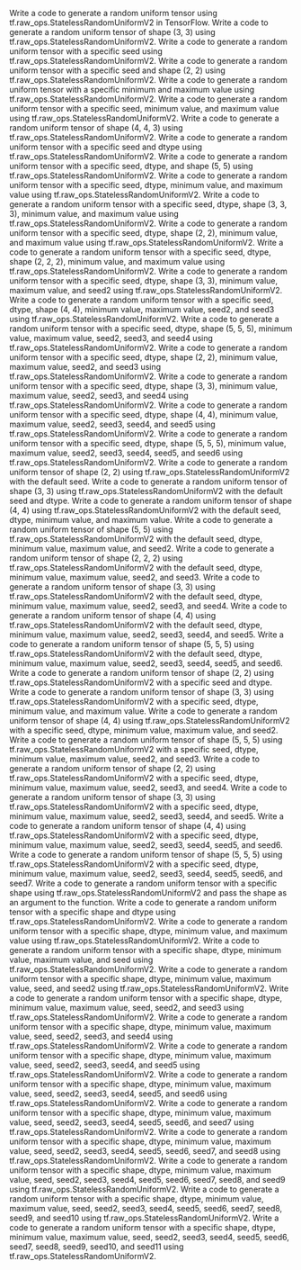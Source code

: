 Write a code to generate a random uniform tensor using tf.raw_ops.StatelessRandomUniformV2 in TensorFlow.
Write a code to generate a random uniform tensor of shape (3, 3) using tf.raw_ops.StatelessRandomUniformV2.
Write a code to generate a random uniform tensor with a specific seed using tf.raw_ops.StatelessRandomUniformV2.
Write a code to generate a random uniform tensor with a specific seed and shape (2, 2) using tf.raw_ops.StatelessRandomUniformV2.
Write a code to generate a random uniform tensor with a specific minimum and maximum value using tf.raw_ops.StatelessRandomUniformV2.
Write a code to generate a random uniform tensor with a specific seed, minimum value, and maximum value using tf.raw_ops.StatelessRandomUniformV2.
Write a code to generate a random uniform tensor of shape (4, 4, 3) using tf.raw_ops.StatelessRandomUniformV2.
Write a code to generate a random uniform tensor with a specific seed and dtype using tf.raw_ops.StatelessRandomUniformV2.
Write a code to generate a random uniform tensor with a specific seed, dtype, and shape (5, 5) using tf.raw_ops.StatelessRandomUniformV2.
Write a code to generate a random uniform tensor with a specific seed, dtype, minimum value, and maximum value using tf.raw_ops.StatelessRandomUniformV2.
Write a code to generate a random uniform tensor with a specific seed, dtype, shape (3, 3, 3), minimum value, and maximum value using tf.raw_ops.StatelessRandomUniformV2.
Write a code to generate a random uniform tensor with a specific seed, dtype, shape (2, 2), minimum value, and maximum value using tf.raw_ops.StatelessRandomUniformV2.
Write a code to generate a random uniform tensor with a specific seed, dtype, shape (2, 2, 2), minimum value, and maximum value using tf.raw_ops.StatelessRandomUniformV2.
Write a code to generate a random uniform tensor with a specific seed, dtype, shape (3, 3), minimum value, maximum value, and seed2 using tf.raw_ops.StatelessRandomUniformV2.
Write a code to generate a random uniform tensor with a specific seed, dtype, shape (4, 4), minimum value, maximum value, seed2, and seed3 using tf.raw_ops.StatelessRandomUniformV2.
Write a code to generate a random uniform tensor with a specific seed, dtype, shape (5, 5, 5), minimum value, maximum value, seed2, seed3, and seed4 using tf.raw_ops.StatelessRandomUniformV2.
Write a code to generate a random uniform tensor with a specific seed, dtype, shape (2, 2), minimum value, maximum value, seed2, and seed3 using tf.raw_ops.StatelessRandomUniformV2.
Write a code to generate a random uniform tensor with a specific seed, dtype, shape (3, 3), minimum value, maximum value, seed2, seed3, and seed4 using tf.raw_ops.StatelessRandomUniformV2.
Write a code to generate a random uniform tensor with a specific seed, dtype, shape (4, 4), minimum value, maximum value, seed2, seed3, seed4, and seed5 using tf.raw_ops.StatelessRandomUniformV2.
Write a code to generate a random uniform tensor with a specific seed, dtype, shape (5, 5, 5), minimum value, maximum value, seed2, seed3, seed4, seed5, and seed6 using tf.raw_ops.StatelessRandomUniformV2.
Write a code to generate a random uniform tensor of shape (2, 2) using tf.raw_ops.StatelessRandomUniformV2 with the default seed.
Write a code to generate a random uniform tensor of shape (3, 3) using tf.raw_ops.StatelessRandomUniformV2 with the default seed and dtype.
Write a code to generate a random uniform tensor of shape (4, 4) using tf.raw_ops.StatelessRandomUniformV2 with the default seed, dtype, minimum value, and maximum value.
Write a code to generate a random uniform tensor of shape (5, 5) using tf.raw_ops.StatelessRandomUniformV2 with the default seed, dtype, minimum value, maximum value, and seed2.
Write a code to generate a random uniform tensor of shape (2, 2, 2) using tf.raw_ops.StatelessRandomUniformV2 with the default seed, dtype, minimum value, maximum value, seed2, and seed3.
Write a code to generate a random uniform tensor of shape (3, 3) using tf.raw_ops.StatelessRandomUniformV2 with the default seed, dtype, minimum value, maximum value, seed2, seed3, and seed4.
Write a code to generate a random uniform tensor of shape (4, 4) using tf.raw_ops.StatelessRandomUniformV2 with the default seed, dtype, minimum value, maximum value, seed2, seed3, seed4, and seed5.
Write a code to generate a random uniform tensor of shape (5, 5, 5) using tf.raw_ops.StatelessRandomUniformV2 with the default seed, dtype, minimum value, maximum value, seed2, seed3, seed4, seed5, and seed6.
Write a code to generate a random uniform tensor of shape (2, 2) using tf.raw_ops.StatelessRandomUniformV2 with a specific seed and dtype.
Write a code to generate a random uniform tensor of shape (3, 3) using tf.raw_ops.StatelessRandomUniformV2 with a specific seed, dtype, minimum value, and maximum value.
Write a code to generate a random uniform tensor of shape (4, 4) using tf.raw_ops.StatelessRandomUniformV2 with a specific seed, dtype, minimum value, maximum value, and seed2.
Write a code to generate a random uniform tensor of shape (5, 5, 5) using tf.raw_ops.StatelessRandomUniformV2 with a specific seed, dtype, minimum value, maximum value, seed2, and seed3.
Write a code to generate a random uniform tensor of shape (2, 2) using tf.raw_ops.StatelessRandomUniformV2 with a specific seed, dtype, minimum value, maximum value, seed2, seed3, and seed4.
Write a code to generate a random uniform tensor of shape (3, 3) using tf.raw_ops.StatelessRandomUniformV2 with a specific seed, dtype, minimum value, maximum value, seed2, seed3, seed4, and seed5.
Write a code to generate a random uniform tensor of shape (4, 4) using tf.raw_ops.StatelessRandomUniformV2 with a specific seed, dtype, minimum value, maximum value, seed2, seed3, seed4, seed5, and seed6.
Write a code to generate a random uniform tensor of shape (5, 5, 5) using tf.raw_ops.StatelessRandomUniformV2 with a specific seed, dtype, minimum value, maximum value, seed2, seed3, seed4, seed5, seed6, and seed7.
Write a code to generate a random uniform tensor with a specific shape using tf.raw_ops.StatelessRandomUniformV2 and pass the shape as an argument to the function.
Write a code to generate a random uniform tensor with a specific shape and dtype using tf.raw_ops.StatelessRandomUniformV2.
Write a code to generate a random uniform tensor with a specific shape, dtype, minimum value, and maximum value using tf.raw_ops.StatelessRandomUniformV2.
Write a code to generate a random uniform tensor with a specific shape, dtype, minimum value, maximum value, and seed using tf.raw_ops.StatelessRandomUniformV2.
Write a code to generate a random uniform tensor with a specific shape, dtype, minimum value, maximum value, seed, and seed2 using tf.raw_ops.StatelessRandomUniformV2.
Write a code to generate a random uniform tensor with a specific shape, dtype, minimum value, maximum value, seed, seed2, and seed3 using tf.raw_ops.StatelessRandomUniformV2.
Write a code to generate a random uniform tensor with a specific shape, dtype, minimum value, maximum value, seed, seed2, seed3, and seed4 using tf.raw_ops.StatelessRandomUniformV2.
Write a code to generate a random uniform tensor with a specific shape, dtype, minimum value, maximum value, seed, seed2, seed3, seed4, and seed5 using tf.raw_ops.StatelessRandomUniformV2.
Write a code to generate a random uniform tensor with a specific shape, dtype, minimum value, maximum value, seed, seed2, seed3, seed4, seed5, and seed6 using tf.raw_ops.StatelessRandomUniformV2.
Write a code to generate a random uniform tensor with a specific shape, dtype, minimum value, maximum value, seed, seed2, seed3, seed4, seed5, seed6, and seed7 using tf.raw_ops.StatelessRandomUniformV2.
Write a code to generate a random uniform tensor with a specific shape, dtype, minimum value, maximum value, seed, seed2, seed3, seed4, seed5, seed6, seed7, and seed8 using tf.raw_ops.StatelessRandomUniformV2.
Write a code to generate a random uniform tensor with a specific shape, dtype, minimum value, maximum value, seed, seed2, seed3, seed4, seed5, seed6, seed7, seed8, and seed9 using tf.raw_ops.StatelessRandomUniformV2.
Write a code to generate a random uniform tensor with a specific shape, dtype, minimum value, maximum value, seed, seed2, seed3, seed4, seed5, seed6, seed7, seed8, seed9, and seed10 using tf.raw_ops.StatelessRandomUniformV2.
Write a code to generate a random uniform tensor with a specific shape, dtype, minimum value, maximum value, seed, seed2, seed3, seed4, seed5, seed6, seed7, seed8, seed9, seed10, and seed11 using tf.raw_ops.StatelessRandomUniformV2.